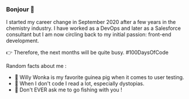 ### Bonjour 👋

I started my career change in September 2020 after a few years in the chemistry industry.
I have worked as a DevOps and later as a Salesforce consultant but I am now circling back to my initial passion: front-end development.

👉 Therefore, the next months will be quite busy.
#100DaysOfCode

Random facts about me :
- 🍬 Willy Wonka is my favorite guinea pig when it comes to user testing.
- 📖 When I don't code I read a lot, especially dystopias.
- 🎣 Don't EVER ask me to go fishing with you !
